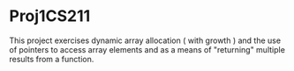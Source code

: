 # Proj1CS211
This project exercises dynamic array allocation ( with growth ) and the use of pointers to access array elements and as a means of "returning" multiple results from a function.

